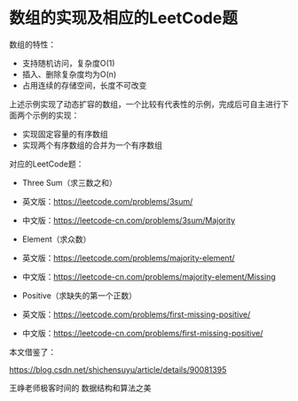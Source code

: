 #  数组的实现及相应的LeetCode题

数组的特性：

* 支持随机访问，复杂度O(1)
* 插入、删除复杂度均为O(n)
* 占用连续的存储空间，长度不可改变

上述示例实现了动态扩容的数组，一个比较有代表性的示例，完成后可自主进行下面两个示例的实现：

* 实现固定容量的有序数组
* 实现两个有序数组的合并为一个有序数组



对应的LeetCode题：

* Three Sum（求三数之和）

* 英文版：https://leetcode.com/problems/3sum/

* 中文版：https://leetcode-cn.com/problems/3sum/Majority 

  

* Element（求众数）

* 英文版：https://leetcode.com/problems/majority-element/

* 中文版：https://leetcode-cn.com/problems/majority-element/Missing 

  

* Positive（求缺失的第一个正数）

* 英文版：https://leetcode.com/problems/first-missing-positive/

* 中文版：https://leetcode-cn.com/problems/first-missing-positive/



本文借鉴了：

https://blog.csdn.net/shichensuyu/article/details/90081395

王峥老师极客时间的 数据结构和算法之美